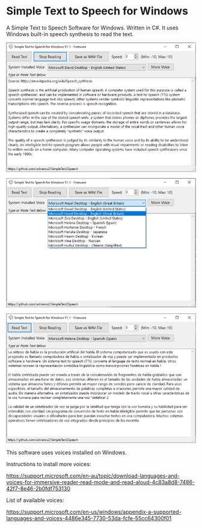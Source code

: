 # Simple Text to Speech for Windows

A Simple Text to Speech Software for Windows. Written in C#. It uses Windows built-in speech synthesis to read the text.

![](https://raw.githubusercontent.com/adriancs2/SimpleText2Speech/master/wiki/01.png)

![](https://raw.githubusercontent.com/adriancs2/SimpleText2Speech/master/wiki/02.png)

![](https://raw.githubusercontent.com/adriancs2/SimpleText2Speech/master/wiki/03.png)

This software uses voices installed on Windows.

Instructions to install more voices:

https://support.microsoft.com/en-au/topic/download-languages-and-voices-for-immersive-reader-read-mode-and-read-aloud-4c83a8d8-7486-42f7-8e46-2b0fdf753130

List of available voices:

https://support.microsoft.com/en-us/windows/appendix-a-supported-languages-and-voices-4486e345-7730-53da-fcfe-55cc64300f01
